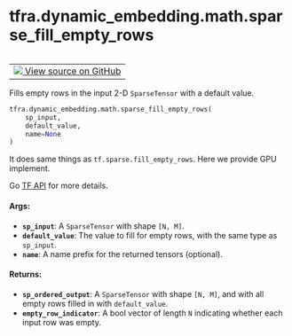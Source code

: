 <div itemscope itemtype="http://developers.google.com/ReferenceObject">
<meta itemprop="name" content="tfra.dynamic_embedding.math.sparse_fill_empty_rows" />
<meta itemprop="path" content="Stable" />
</div>

# tfra.dynamic_embedding.math.sparse_fill_empty_rows

<!-- Insert buttons and diff -->

<table class="tfo-notebook-buttons tfo-api" align="left">

<td>
  <a target="_blank" href="https://github.com/tensorflow/recommenders-addons/tree/master/tensorflow_recommenders_addons/dynamic_embedding/python/ops/math_ops.py">
    <img src="https://www.tensorflow.org/images/GitHub-Mark-32px.png" />
    View source on GitHub
  </a>
</td></table>



Fills empty rows in the input 2-D `SparseTensor` with a default value. 

``` python
tfra.dynamic_embedding.math.sparse_fill_empty_rows(
    sp_input,
    default_value,
    name=None
)
```



<!-- Placeholder for "Used in" -->

It does same things as `tf.sparse.fill_empty_rows`. Here we provide GPU implement.

Go [TF API](https://www.tensorflow.org/api_docs/python/tf/sparse/fill_empty_rows)
for more details.

#### Args:


* <b>`sp_input`</b>: A `SparseTensor` with shape `[N, M]`.
* <b>`default_value`</b>: The value to fill for empty rows, with the same type as
  `sp_input`.
* <b>`name`</b>: A name prefix for the returned tensors (optional).


#### Returns:


* <b>`sp_ordered_output`</b>: A `SparseTensor` with shape `[N, M]`, and with all empty
  rows filled in with `default_value`.
* <b>`empty_row_indicator`</b>: A bool vector of length `N` indicating whether each
  input row was empty.